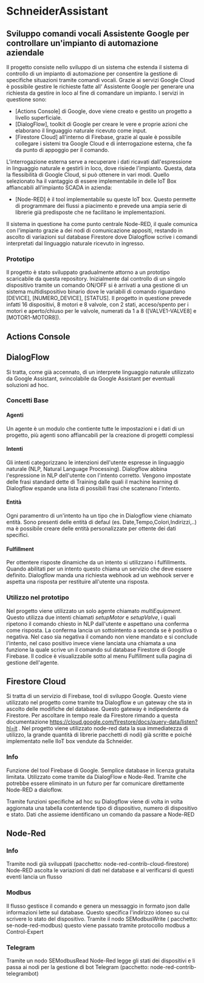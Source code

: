 # SchneiderAssistant

## Sviluppo comandi vocali Assistente Google per controllare un'impianto di automazione aziendale

Il progetto consiste nello sviluppo di un sistema che estenda il sistema di controllo di un impianto di automazione per consentire la gestione di specifiche situazioni tramite comandi vocali. 
Grazie ai servizi Google Cloud è possibile gestire le richieste fatte all' Assistente Google per generare una richiesta da gestire in loco al fine di comandare un impianto. I servizi in questione sono:
- [Actions Console] di Google, dove viene creato e gestito un progetto a livello superficiale. 
- [DialogFlow], toolkit di Google per creare le vere e proprie azioni che elaborano il linguaggio naturale ricevuto come input.
- [Firestore Cloud] all'interno di Firebase, grazie al quale è possibile collegare i sistemi tra Google Cloud e di interrogazione esterna, che fa da punto di appoggio per il comando.

L'interrogazione esterna serve a recuperare i dati ricavati dall'espressione in linguaggio naturale e gestirli in loco, dove risiede l'impianto. Questa, data la flessibilità di Google Cloud, si può ottenere in vari modi. Quello selezionato ha il vantaggio di essere implementabile in delle IoT Box affiancabili all'impianto SCADA in azienda:
- [Node-RED] è il tool implementabile su queste IoT box. Questo permette di programmare dei flussi a piacimento e prevede una ampia serie di librerie già predisposte che ne facilitano le implementazioni.

Il sistema in questione ha come punto centrale Node-RED, il quale comunica con l'impianto grazie a dei nodi di comunicazione appositi, restando in ascolto di variazioni sul database Firestore dove Dialogflow scrive i comandi interpretati dal linguaggio naturale ricevuto in ingresso. 

### Prototipo

Il progetto è stato sviluppato gradualmente attorno a un prototipo scaricabile da questa repository. Inizialmente dal controllo di un singolo dispositivo tramite un comando ON/OFF si è arrivati a una gestione di un sistema multidispositivo binario dove le variabili di comando riguardano [DEVICE], [NUMERO_DEVICE], [STATUS]. Il progetto in questione prevede infatti 16 dispositivi, 8 motori e 8 valvole, con 2 stati, acceso/spento per i motori e aperto/chiuso per le valvole, numerati da 1 a 8 ([VALVE1-VALVE8] e [MOTOR1-MOTOR8]).

## Actions Console

## DialogFlow

Si tratta, come già accennato, di un interprete linguaggio naturale utilizzato da Google Assistant, svincolabile da Google Assistant per eventuali soluzioni ad hoc. 

### Concetti Base

#### Agenti
Un agente è un modulo che contiente tutte le impostazioni e i dati di un progetto, più agenti sono affiancabili per la creazione di progetti complessi

#### Intenti
Gli intenti categorizzano le intenzioni dell'utente espresse in linguaggio naturale (NLP, Natural Language Processing). Dialogflow abbina l'espressione in NLP dell'utente con l'intento corretto. Vengono impostate delle frasi standard dette di Training dalle quali il machine learning di Dialogflow espande una lista di possibili frasi che scatenano l'intento.

#### Entità
Ogni paramentro di un'intento ha un tipo che in Dialogflow viene chiamato entità. Sono presenti delle entità di defaul (es. Date,Tempo,Colori,Indirizzi,..) ma è possibile creare delle entità personalizzate per ottente dei dati specifici.

#### Fulfillment
Per ottentere risposte dinamiche da un intento si utilizzano i fulfillments. Quando abilitati per un intento questo chiama un servizio che deve essere definito. Dialogflow manda una richiesta webhook ad un webhook server e aspetta una risposta per restituire all'utente una risposta.


### Utilizzo nel prototipo

Nel progetto viene utilizzato un solo agente chiamato *multiEquipment*. Questo utilizza due intenti chiamati *setupMotor* e *setupValve*, i quali ripetono il comando chiesto in NLP dall'utente e aspettano una conferma come risposta. La conferma lancia un sottointento a seconda se è positiva o negativa.
Nel caso sia negativa il comando non viene mandato e si conclude l'intento, nel caso positivo invece viene lanciata una chiamata a una funzione la quale scrive un il comando sul database Firestore di Google Firebase. Il codice è visualizzabile sotto al menu Fulfillment sulla pagina di gestione dell'agente.

## Firestore Cloud

Si tratta di un servizio di Firebase, tool di sviluppo Google. Questo viene utilizzato nel progetto come tramite tra Dialogflow e un gateway che sta in ascolto delle modifiche del database. Questo gateway è indipendente da Firestore. 
Per ascoltare in tempo reale da Firestore rimando a questa documentazione https://cloud.google.com/firestore/docs/query-data/listen?hl=it .
Nel progetto viene utilizzato node-red data la sua immediatezza di utilizzo, la grande quantità di librerie pacchetti di nodi) già scritte e poiché implementato nelle IIoT box vendute da Schneider.

### Info
Funzione del tool Firebase di Google. Semplice database in licenza gratuita limitata.
Utilizzato come tramite da DialogFlow e Node-Red. Tramite che potrebbe essere eliminato in un futuro per far comunicare direttamente Node-RED a dialoflow.

Tramite funzioni specifiche ad hoc su Dialogflow viene di volta in volta aggiornata una tabella contentende tipo di dispositivo, numero di dispositivo e stato. Dati che assieme identificano un comando da passare a Node-RED

## Node-Red

### Info
Tramite nodi già sviluppati (pacchetto: node-red-contrib-cloud-firestore) Node-RED ascolta le variazioni di dati nel database e al verificarsi di questi eventi lancia un flusso

### Modbus
Il flusso gestisce il comando e genera un messaggio in formato json dalle informazioni lette sul database. Questo specifica l'indirizzo idoneo su cui scrivere lo stato del dispositivo. Tramite il nodo SEModbusWrite ( pacchetto: se-node-red-modbus) questo viene passato tramite protocollo modbus a Control-Expert

### Telegram
Tramite un nodo SEModbusRead Node-Red legge gli stati dei dispositivi e li passa ai nodi per la gestione di bot Telegram (pacchetto: node-red-contrib-telegrambot)


